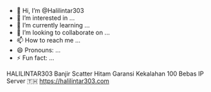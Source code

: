 - 👋 Hi, I’m @Halilintar303
- 👀 I’m interested in ...
- 🌱 I’m currently learning ...
- 💞️ I’m looking to collaborate on ...
- 📫 How to reach me ...
- 😄 Pronouns: ...
- ⚡ Fun fact: ...

<!---
Halilintar303/Halilintar303 is a ✨ special ✨ repository because its `README.md` (this file) appears on your GitHub profile.
You can click the Preview link to take a look at your changes.
--->
HALILINTAR303
Banjir Scatter Hitam
Garansi Kekalahan 100 Bebas IP
Server 🇹🇭
https://halilintar303.com
